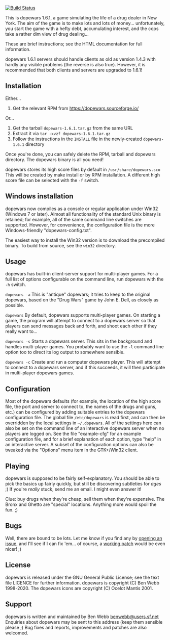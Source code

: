 [![Build Status](https://travis-ci.com/benmwebb/dopewars.svg?branch=develop)](https://travis-ci.com/benmwebb/dopewars)

This is dopewars 1.6.1, a game simulating the life of a drug dealer in
New York. The aim of the game is to make lots and lots of money...
unfortunately, you start the game with a hefty debt, accumulating interest,
and the cops take a rather dim view of drug dealing...

These are brief instructions; see the HTML documentation for full information.

dopewars 1.6.1 servers should handle clients as old as version 1.4.3 with
hardly any visible problems (the reverse is also true). However, it is
recommended that both clients and servers are upgraded to 1.6.1!

## Installation

Either...

1. Get the relevant RPM from https://dopewars.sourceforge.io/
   
Or...

1. Get the tarball `dopewars-1.6.1.tar.gz` from the same URL
2. Extract it via `tar -xvzf dopewars-1.6.1.tar.gz`
3. Follow the instructions in the `INSTALL` file in the newly-created
   `dopewars-1.6.1` directory

Once you're done, you can safely delete the RPM, tarball and dopewars
directory. The dopewars binary is all you need!

dopewars stores its high score files by default in `/usr/share/dopewars.sco`
This will be created by make install or by RPM installation. A different high 
score file can be selected with the `-f` switch.

## Windows installation

dopewars now compiles as a console or regular application under Win32 (Windows 7
or later). Almost all functionality of the standard Unix binary is retained;
for example, all of the same command line switches are supported. However, for
convenience, the configuration file is the more Windows-friendly
"dopewars-config.txt".

The easiest way to install the Win32 version is to download the precompiled
binary. To build from source, see the `win32` directory.

## Usage

dopewars has built-in client-server support for multi-player games. For a
full list of options configurable on the command line, run dopewars with
the `-h` switch.

`dopewars -a`
This is "antique" dopewars; it tries to keep to the original dopewars, based
on the "Drug Wars" game by John E. Dell, as closely as possible.

`dopewars`
By default, dopewars supports multi-player games. On starting a game, the
program will attempt to connect to a dopewars server so that players can send
messages back and forth, and shoot each other if they really want to...

`dopewars -s`
Starts a dopewars server. This sits in the background and handles multi-player
games. You probably want to use the `-l` command line option too to direct its
log output to somewhere sensible.

`dopewars -c`
Create and run a computer dopewars player. This will attempt to connect
to a dopewars server, and if this succeeds, it will then participate in
multi-player dopewars games.

## Configuration

Most of the dopewars defaults (for example, the location of the high score file,
the port and server to connect to, the names of the drugs and guns, etc.) can be
configured by adding suitable entries to the dopewars configuration file. The
global file `/etc/dopewars` is read first, and can then be overridden by
the local settings in `~/.dopewars`. All of the settings here can also be
set on the command line of an interactive dopewars server when no players
are logged on. See the file "example-cfg" for an example configuration file,
and for a brief explanation of each option, type "help" in an interactive
server. A subset of the configuration options can also be tweaked via the
"Options" menu item in the GTK+/Win32 client.

## Playing

dopewars is supposed to be fairly self-explanatory. You should be able to 
pick the basics up fairly quickly, but still be discovering subtleties for 
_ages_ ;) If you're _really_ stuck, send me an email. I might even answer it!

Clue: buy drugs when they're cheap, sell them when they're expensive. The Bronx
and Ghetto are "special" locations. Anything more would spoil the fun. ;)

## Bugs

Well, there are bound to be lots. Let me know if you find any by
[opening an issue](https://github.com/benmwebb/dopewars/issues), and I'll see
if I can fix 'em... of course, a
[working patch](https://github.com/benmwebb/dopewars/pulls) would be even
nicer! ;)

## License

dopewars is released under the GNU General Public License; see the text file
LICENCE for further information. dopewars is copyright (C) Ben Webb 1998-2020.
The dopewars icons are copyright (C) Ocelot Mantis 2001.

## Support

dopewars is written and maintained by Ben Webb <benwebb@users.sf.net>
Enquiries about dopewars may be sent to this address (keep them sensible 
please ;) Bug fixes and reports, improvements and patches are also welcomed.
